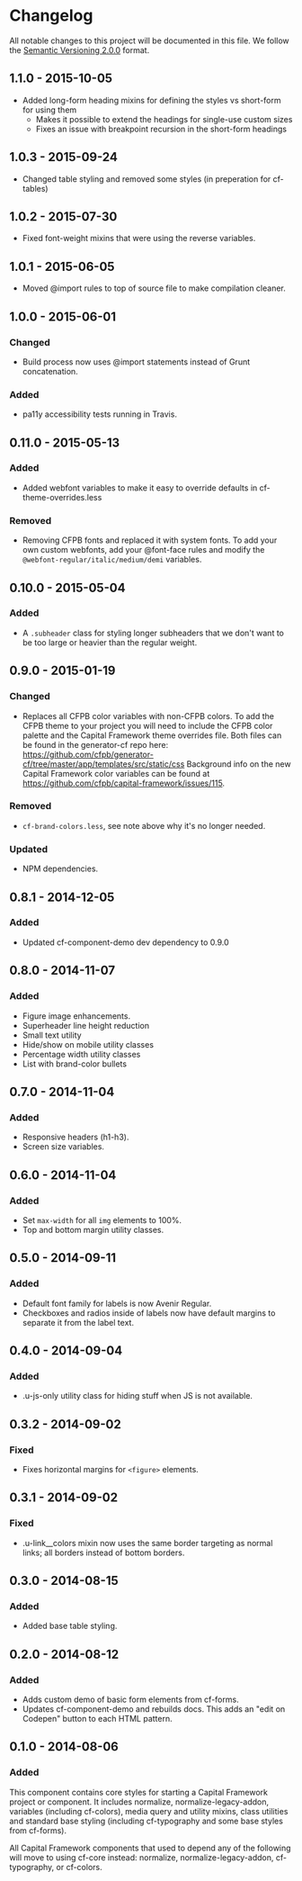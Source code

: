 # Changelog

All notable changes to this project will be documented in this file.
We follow the [Semantic Versioning 2.0.0](http://semver.org/) format.

## 1.1.0 - 2015-10-05
- Added long-form heading mixins for defining the styles vs short-form for using them
  - Makes it possible to extend the headings for single-use custom sizes
  - Fixes an issue with breakpoint recursion in the short-form headings

## 1.0.3 - 2015-09-24
- Changed table styling and removed some styles (in preperation for cf-tables)

## 1.0.2 - 2015-07-30
- Fixed font-weight mixins that were using the reverse variables.

## 1.0.1 - 2015-06-05
- Moved @import rules to top of source file to make compilation cleaner.

## 1.0.0 - 2015-06-01

### Changed
- Build process now uses @import statements instead of Grunt concatenation.

### Added
- pa11y accessibility tests running in Travis.

## 0.11.0 - 2015-05-13

### Added
- Added webfont variables to make it easy to override defaults in cf-theme-overrides.less

### Removed
- Removing CFPB fonts and replaced it with system fonts. To add your own custom webfonts, add your @font-face rules and modify the `@webfont-regular/italic/medium/demi` variables.


## 0.10.0 - 2015-05-04

### Added
- A `.subheader` class for styling longer subheaders that we don't want to be
  too large or heavier than the regular weight.


## 0.9.0 - 2015-01-19

### Changed
- Replaces all CFPB color variables with non-CFPB colors. To add the CFPB theme
  to your project you will need to include the CFPB color palette and the
  Capital Framework theme overrides file. Both files can be found in the
  generator-cf repo here:
  <https://github.com/cfpb/generator-cf/tree/master/app/templates/src/static/css>
  Background info on the new Capital Framework color variables can be found at
  <https://github.com/cfpb/capital-framework/issues/115>.

### Removed
- `cf-brand-colors.less`, see note above why it's no longer needed.

### Updated
- NPM dependencies.


## 0.8.1 - 2014-12-05

### Added
- Updated cf-component-demo dev dependency to 0.9.0


## 0.8.0 - 2014-11-07

### Added
- Figure image enhancements.
- Superheader line height reduction
- Small text utility
- Hide/show on mobile utility classes
- Percentage width utility classes
- List with brand-color bullets


## 0.7.0 - 2014-11-04

### Added
- Responsive headers (h1-h3).
- Screen size variables.


## 0.6.0 - 2014-11-04

### Added
- Set `max-width` for all `img` elements to 100%.
- Top and bottom margin utility classes.


## 0.5.0 - 2014-09-11

### Added
- Default font family for labels is now Avenir Regular.
- Checkboxes and radios inside of labels now have default margins to separate
  it from the label text.


## 0.4.0 - 2014-09-04

### Added
- .u-js-only utility class for hiding stuff when JS is not available.


## 0.3.2 - 2014-09-02

### Fixed
- Fixes horizontal margins for `<figure>` elements.


## 0.3.1 - 2014-09-02

### Fixed
- .u-link__colors mixin now uses the same border targeting as normal links;
  all borders instead of bottom borders.


## 0.3.0 - 2014-08-15

### Added
- Added base table styling.


## 0.2.0 - 2014-08-12

### Added
- Adds custom demo of basic form elements from cf-forms.
- Updates cf-component-demo and rebuilds docs.
  This adds an "edit on Codepen" button to each HTML pattern.


## 0.1.0 - 2014-08-06

### Added
This component contains core styles for starting a Capital Framework project or
component. It includes normalize, normalize-legacy-addon, variables (including
cf-colors), media query and utility mixins, class utilities and standard base
styling (including cf-typography and some base styles from cf-forms).

All Capital Framework components that used to depend any of the following will
move to using cf-core instead: normalize, normalize-legacy-addon, cf-typography,
or cf-colors.
